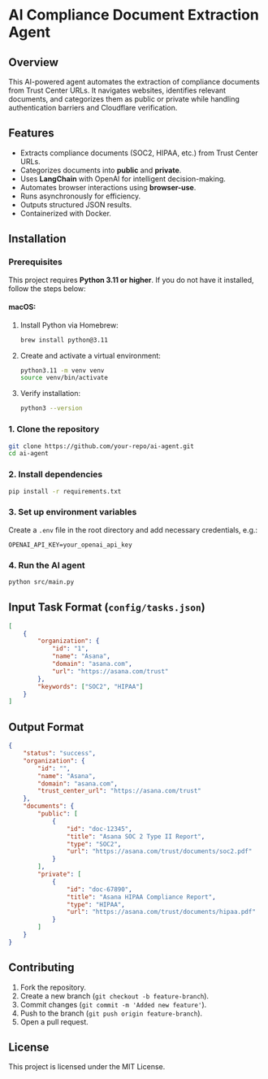 # AI Compliance Document Extraction Agent

## Overview
This AI-powered agent automates the extraction of compliance documents from Trust Center URLs. It navigates websites, identifies relevant documents, and categorizes them as public or private while handling authentication barriers and Cloudflare verification.

## Features
- Extracts compliance documents (SOC2, HIPAA, etc.) from Trust Center URLs.
- Categorizes documents into **public** and **private**.
- Uses **LangChain** with OpenAI for intelligent decision-making.
- Automates browser interactions using **browser-use**.
- Runs asynchronously for efficiency.
- Outputs structured JSON results.
- Containerized with Docker.

## Installation
### Prerequisites
This project requires **Python 3.11 or higher**. If you do not have it installed, follow the steps below:

#### macOS:
1. Install Python via Homebrew:
   ```bash
   brew install python@3.11
   ```
2. Create and activate a virtual environment:
   ```bash
   python3.11 -m venv venv
   source venv/bin/activate
   ```
3. Verify installation:
   ```bash
   python3 --version
   ```


### 1. Clone the repository
```bash
git clone https://github.com/your-repo/ai-agent.git
cd ai-agent
```

### 2. Install dependencies
```bash
pip install -r requirements.txt
```

### 3. Set up environment variables
Create a `.env` file in the root directory and add necessary credentials, e.g.:
```env
OPENAI_API_KEY=your_openai_api_key
```

### 4. Run the AI agent
```bash
python src/main.py
```

## Input Task Format (`config/tasks.json`)
```json
[
    {
        "organization": {
            "id": "1",
            "name": "Asana",
            "domain": "asana.com",
            "url": "https://asana.com/trust"
        },
        "keywords": ["SOC2", "HIPAA"]
    }
]
```

## Output Format
```json
{
    "status": "success",
    "organization": {
        "id": "",
        "name": "Asana",
        "domain": "asana.com",
        "trust_center_url": "https://asana.com/trust"
    },
    "documents": {
        "public": [
            {
                "id": "doc-12345",
                "title": "Asana SOC 2 Type II Report",
                "type": "SOC2",
                "url": "https://asana.com/trust/documents/soc2.pdf"
            }
        ],
        "private": [
            {
                "id": "doc-67890",
                "title": "Asana HIPAA Compliance Report",
                "type": "HIPAA",
                "url": "https://asana.com/trust/documents/hipaa.pdf"
            }
        ]
    }
}
```

## Contributing
1. Fork the repository.
2. Create a new branch (`git checkout -b feature-branch`).
3. Commit changes (`git commit -m 'Added new feature'`).
4. Push to the branch (`git push origin feature-branch`).
5. Open a pull request.

## License
This project is licensed under the MIT License.

